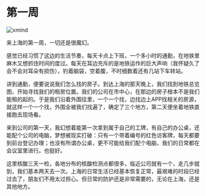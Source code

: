 # 第一周

![xmind](./%E4%B8%AD%E5%BF%83%E4%B8%BB%E9%A2%98.xmind)

来上海的第一周，一切还是很魔幻。

感觉已经习惯了这边的生活节奏，每天卡点上下班，一个多小时的通勤，在地铁里麻木又想抓住时间的度过。每天在耳边充斥的是地铁运作的巨大声响（我怀疑久了会不会对耳朵有损伤），钓着脑袋，空着腹，不时细数着还有几站下车转站。

讲到通勤，便要说说我们怎么找的房子。到达上海的那天晚上，我们找到地铁总览图，开始寻找我们的租房位置。我们的公司在市中心，在那边的房子根本不是我们能租的起的。于是我们沿着外围往里，一个一个找，边找边上APP找相关的房源，就这样一个一个找，外围全被我们找遍了，确定了三个地方，第二天便坐着地铁直接跑去现场看。



来到公司的第一天，我幻想着能第一次拿到属于自己的工牌，有自己的办公桌，还能配个公司的电脑，梦想被现实打破：只有一个带着编号的红色访客牌，每天都要到前台登记办理；也没有所谓办公桌，更不可能给我们配个电脑，我们的日常都在会议室里进行。也挺好。

这里核酸三天一检，各地分布的核酸检测点都很多，临近公司就有一个，走几步就到，我们基本两天去一次。上海的日常生活已经基本恢复正常，最艰难的时段已经过去了，朋友们不用太过担心。但日常的防护还是非常需要的，无论在上海，还是其他地方。



